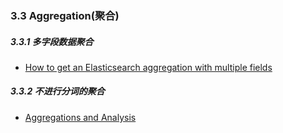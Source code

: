
### 3.3 Aggregation(聚合)
  
##### 3.3.1 多字段数据聚合
  * [How to get an Elasticsearch aggregation with multiple fields](http://stackoverflow.com/questions/30728583/how-to-get-an-elasticsearch-aggregation-with-multiple-fields#)

##### 3.3.2 不进行分词的聚合
  * [Aggregations and Analysis](https://www.elastic.co/guide/en/elasticsearch/guide/current/aggregations-and-analysis.html)
